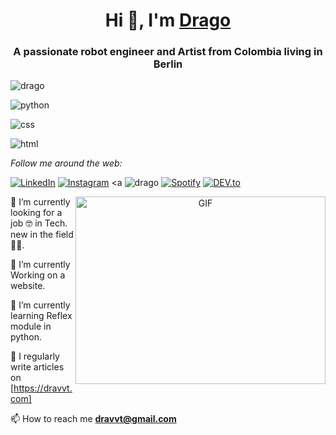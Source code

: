 <h1 align="center">Hi 👋, I'm <a href="https://github.com/dragon90o/" target="blank">
    Drago</a></h1>
<h3 align="center">A passionate robot engineer and Artist from Colombia living in Berlin </h3>

  <p> <img src="https://img.shields.io/badge/Artist-Robot%20engineer-purple" alt="drago" /></p>
  <p> <img src="https://img.shields.io/badge/python-blue" alt="python" /></p>
  <p> <img src="https://img.shields.io/badge/css-yellow" alt="css" /></p>
  <p> <img src="https://img.shields.io/badge/html-red" alt="html" /></p> 
  
  <i>Follow me around the web:</i><br>

  <!-- <a target="_blank" href="https://www.linkedin.com/in/drago-herrera-cova-14a25124a/">🇱​🇮​🇳​🇰​🇪​🇩​🇮​🇳​</a> ●
  <a target="_blank" href="https://www.instagram.com/dravvt_tech/">🇮​🇳​🇸​🇹​🇦​🇬​🇷​🇦​🇲​</a> ●
  
  <a target="_blank" href="https://dev.to/ABSphreak">🇸​🇵​🇴​🇹​🇮​🇫​🇾​</a> -->

<a href="https://www.linkedin.com/in/absphreak" target="_blank"><img src="https://img.shields.io/badge/LinkedIn-%230077B5.svg?&style=flat-square&logo=linkedin&logoColor=white" alt="LinkedIn"></a>
<a href="https://www.instagram.com/absphreak" target="_blank"><img src="https://img.shields.io/badge/Instagram-%23E4405F.svg?&style=flat-square&logo=instagram&logoColor=white" alt="Instagram"></a>
<a <img src="https://img.shields.io/badge/Artist-Robot%20engineer-purple" alt="drago" /></a>
<a href="https://open.spotify.com/user/0170agi99s5hh187g7mtz245b" target="_blank"><img src="https://img.shields.io/badge/Spotify-%231ED760.svg?&style=flat-square&logo=spotify&logoColor=white" alt="Spotify"></a>
<a href="https://dev.to/ABSphreak" target="_blank"><img src="https://img.shields.io/badge/DEV-%230A0A0A.svg?&style=flat-square&logo=DEV.to&logoColor=white" alt="DEV.to"></a>


 <a target="_blank" align="center">
      <img align="right" top="500" height="300" width="400" alt="GIF" src="https://media.giphy.com/media/qgQUggAC3Pfv687qPC/giphy.gif">
    </a>
    
🔭 I’m currently looking for a job 🤓 in Tech. new in the field 👶🏽.
    
🧠 I’m currently Working on a website.

🌱 I’m currently learning Reflex module in python.
    
 📝 I regularly write articles on [https://dravvt.com]
 
📫 How to reach me **dravvt@gmail.com**
